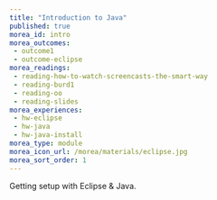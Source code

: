 ```yaml
---
title: "Introduction to Java"
published: true
morea_id: intro
morea_outcomes:
 - outcome1
 - outcome-eclipse
morea_readings:
 - reading-how-to-watch-screencasts-the-smart-way
 - reading-burd1
 - reading-oo
 - reading-slides
morea_experiences:
 - hw-eclipse
 - hw-java
 - hw-java-install
morea_type: module
morea_icon_url: /morea/materials/eclipse.jpg
morea_sort_order: 1
---
```


Getting setup with Eclipse & Java.
